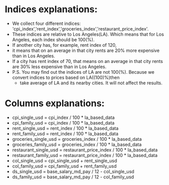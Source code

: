 # Indices explanations:
* We collect four different indices: 'cpi_index','rent_index','groceries_index','restaurant_price_index'.
* These indices are relative to Los Angeles(LA). Which means that for Los Angeles, each index should be 100(%). 
* If another city has, for example, rent index of 120, 
* it means that on an average in that city rents are 20% more expensive than in Los Angeles. 
* If a city has rent index of 70, that means on an average in that city rents are 30% less expensive than in Los Angeles.
* P.S. You may find out the indices of LA are not 100(%). Because we convert indices to prices based on LA((100)%)then 
     * take average of LA and its nearby cities. It will not affect the results.
     
# Columns explanations:
* cpi_single_usd = cpi_index / 100 * la_based_data
* cpi_family_usd = cpi_index / 100 * la_based_data
* rent_single_usd = rent_index / 100 * la_based_data
* rent_family_usd = rent_index / 100 * la_based_data
* groceries_single_usd = groceries_index / 100 * la_based_data
* groceries_family_usd = groceries_index / 100 * la_based_data
* restaurant_single_usd = restaurant_price_index / 100 * la_based_data
* restaurant_family_usd = restaurant_price_index / 100 * la_based_data
* col_single_usd = cpi_single_usd + rent_single_usd
* col_family_usd = cpi_family_usd + rent_family_usd
* ds_single_usd = base_salary_md_pay / 12 - col_single_usd
* ds_family_usd = base_salary_md_pay / 12 - col_family_usd

